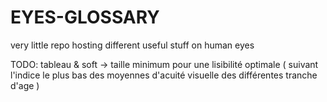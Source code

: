 # EYES-GLOSSARY
very little repo hosting different useful stuff on human eyes

TODO: tableau & soft
-> taille minimum pour une lisibilité optimale ( suivant l'indice le plus bas des moyennes d'acuité visuelle des différentes tranche d'age )
